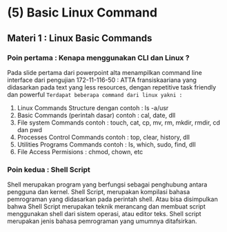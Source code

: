 # (5) Basic Linux Command
## Materi 1 : Linux Basic Commands
### Poin pertama : Kenapa menggunakan CLI dan Linux ?
Pada slide pertama dari powerpoint alta menampilkan command line interface dari pengujian 172-11-116-50 : ATTA fransiskaariana
yang didasarkan pada text yang less resources, dengan repetitive task friendly dan powerful
`Terdapat beberapa command dari linux yakni :`
1. Linux Commands Structure dengan contoh : ls -a/usr
2. Basic Commands (perintah dasar) contoh : cal, date, dll
3. File system Commands contoh : touch, cat, cp, mv, rm, mkdir, rmdir, cd dan pwd
4. Processes Control Commands contoh : top, clear, history, dll
5. Utilities Programs Commands contoh : Is, which, sudo, find, dll
6. File Access Permisions : chmod, chown, etc

### Poin kedua : Shell Script
Shell merupakan program yang berfungsi sebagai penghubung antara pengguna dan kernel.
Shell Script, merupakan kompilasi bahasa pemrograman yang didasarkan pada perintah shell.
Atau bisa disimpulkan bahwa Shell Script merupakan teknik merancang dan membuat script menggunakan shell dari sistem operasi, atau editor teks.
Shell script merupakan jenis bahasa pemrograman yang umumnya ditafsirkan.
